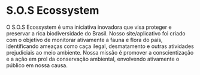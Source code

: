 # S.O.S Ecossystem
O S.O.S Ecossystem é uma iniciativa inovadora que visa proteger e preservar a rica biodiversidade do Brasil. Nosso site/aplicativo foi criado com o objetivo de monitorar ativamente a fauna e flora do país, identificando ameaças como caça ilegal, desmatamento e outras atividades prejudiciais ao meio ambiente. Nossa missão é promover a conscientização e a ação em prol da conservação ambiental, envolvendo ativamente o público em nossa causa.
